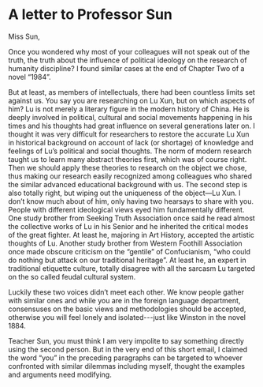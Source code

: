 # A letter to Professor Sun

Miss Sun,

Once you wondered why most of your colleagues will not speak out of the truth, the truth about the influence of political ideology on the research of humanity discipline? I found similar cases at the end of Chapter Two of a novel “1984”.

But at least, as members of intellectuals, there had been countless limits set against us. You say you are researching on Lu Xun, but on which aspects of him? Lu is not merely a literary figure in the modern history of China. He is deeply involved in political, cultural and social movements happening in his times and his thoughts had great influence on several generations later on. I thought it was very difficult for researchers to restore the accurate Lu Xun in historical background on account of lack (or shortage) of knowledge and feelings of Lu’s political and social thoughts. The norm of modern research taught us to learn many abstract theories first, which was of course right. Then we should apply these theories to research on the object we chose, thus making our research easily recognized among colleagues who shared the similar advanced educational background with us. The second step is also totally right, but wiping out the uniqueness of the object—Lu Xun.
I don’t know much about of him, only having two hearsays to share with you. People with different ideological views eyed him fundamentally different. One study brother from Seeking Truth Association once said he read almost the collective works of Lu in his Senior and he inherited the critical modes of the great fighter. At least he, majoring in Art History, accepted the artistic thoughts of Lu. Another study brother from Western Foothill Association once made obscure criticism on the “gentile” of Confucianism, “who could do nothing but attack on our traditional heritage”. At least he, an expert in traditional etiquette culture, totally disagree with all the sarcasm Lu targeted on the so called feudal cultural system.

Luckily these two voices didn’t meet each other. We know people gather with similar ones and while you are in the foreign language department, consensuses on the basic views and methodologies should be accepted, otherwise you will feel lonely and isolated---just like Winston in the novel 1884.

Teacher Sun, you must think I am very impolite to say something directly using the second person. But in the very end of this short email, I claimed the word “you” in the preceding paragraphs can be targeted to whoever confronted with similar dilemmas including myself, thought the examples and arguments need modifying.     

